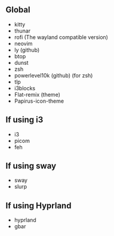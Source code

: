 ## Global
<ul>
  <li>kitty</li>
  <li>thunar</li>
  <li>rofi (The wayland compatible version)</li>
  <li>neovim</li>
  <li>ly (github)</li>
  <li>btop</li>
  <li>dunst</li>
  <li>zsh</li>
  <li>powerlevel10k (github) (for zsh)</li>
  <li>tlp</li>
  <li>i3blocks</li>
  <li>Flat-remix (theme)</li>
<li>Papirus-icon-theme</li>
</ul>

## If using i3
<ul>  
  <li>i3</li>
  <li>picom</li>
  <li>feh</li>  
</ul>

## If using sway
<ul>
  <li>sway</li>
  <li>slurp</li>
</ul>

## If using Hyprland
<ul>
  <li>hyprland</li>
  <li>gbar</li>
</ul>
